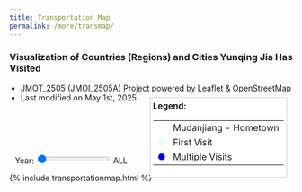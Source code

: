 ```yaml
---
title: Transportation Map
permalink: /more/transmap/
---
```


<style>
.intro{
font-family:times;
font-size:21px;
}
</style>

<script>
if (window !== window.top) {
  document.querySelectorAll('body *:not(#map):not(#map *)').forEach(e => e.style.display = 'none');
  document.documentElement.style.height = '100%';
  document.body.style.height = '100%';
  const map = document.getElementById('map');
  if (map) map.style.height = '100%';
}
</script>

### Visualization of Countries (Regions) and Cities Yunqing Jia Has Visited

<ul style="list-style-type: disc; padding-left: 20px;">
  <li>JMOT_2505 (JMOI_2505A) Project powered by Leaflet & OpenStreetMap</li>
  <li>Last modified on May 1st, 2025</li>
</ul>

<br>

<div style="height: 50px;"></div>

<div style="margin: 10px; position: relative;">
  <label for="yearSlider">Year:</label>
  <input type="range" id="yearSlider" min="1997" max="{{ site.time | date: '%Y' }}" step="1" value="1997">
  <span id="yearLabel">ALL</span>

  <div id="legend" style="background: white; padding: 5px; border: 1px solid #ccc; position: absolute; top: -100px; right: 0px; z-index: 1000; font-size: 15px;">
  <b>Legend:</b>
  <table style="border-collapse: collapse;">
    <tr style="border: none;">
      <td style="border: none; padding-right: 5px; text-align: center;">
        <i class="fa fa-home" style="color: rgb(97,170,227);"></i>
      </td>
      <td style="border: none;">Mudanjiang - Hometown</td>
    </tr>
    <tr style="border: none;">
      <td style="border: none; padding-right: 5px; text-align: center;">
        <span style="color: rgb(224,255,255);">●</span>
      </td>
      <td style="border: none;">First Visit</td>
    </tr>
    <tr style="border: none;">
      <td style="border: none; padding-right: 5px; text-align: center;">
        <span style="color: blue;">●</span>
      </td>
      <td style="border: none;">Multiple Visits</td>
    </tr>
  </table>
  </div>

</div>

{% include transportationmap.html %}




